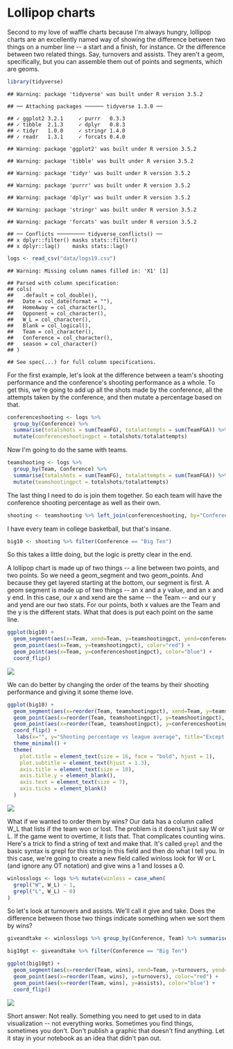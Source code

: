 # Lollipop charts

Second to my love of waffle charts because I'm always hungry, lollipop charts are an excellently named way of showing the difference between two things on a number line -- a start and a finish, for instance. Or the difference between two related things. Say, turnovers and assists. They aren't a geom, specifically, but you can assemble them out of points and segments, which are geoms. 


```r
library(tidyverse)
```

```
## Warning: package 'tidyverse' was built under R version 3.5.2
```

```
## ── Attaching packages ────── tidyverse 1.3.0 ──
```

```
## ✓ ggplot2 3.2.1     ✓ purrr   0.3.3
## ✓ tibble  2.1.3     ✓ dplyr   0.8.3
## ✓ tidyr   1.0.0     ✓ stringr 1.4.0
## ✓ readr   1.3.1     ✓ forcats 0.4.0
```

```
## Warning: package 'ggplot2' was built under R version 3.5.2
```

```
## Warning: package 'tibble' was built under R version 3.5.2
```

```
## Warning: package 'tidyr' was built under R version 3.5.2
```

```
## Warning: package 'purrr' was built under R version 3.5.2
```

```
## Warning: package 'dplyr' was built under R version 3.5.2
```

```
## Warning: package 'stringr' was built under R version 3.5.2
```

```
## Warning: package 'forcats' was built under R version 3.5.2
```

```
## ── Conflicts ───────── tidyverse_conflicts() ──
## x dplyr::filter() masks stats::filter()
## x dplyr::lag()    masks stats::lag()
```


```r
logs <- read_csv("data/logs19.csv")
```

```
## Warning: Missing column names filled in: 'X1' [1]
```

```
## Parsed with column specification:
## cols(
##   .default = col_double(),
##   Date = col_date(format = ""),
##   HomeAway = col_character(),
##   Opponent = col_character(),
##   W_L = col_character(),
##   Blank = col_logical(),
##   Team = col_character(),
##   Conference = col_character(),
##   season = col_character()
## )
```

```
## See spec(...) for full column specifications.
```

For the first example, let's look at the difference between a team's shooting performance and the conference's shooting performance as a whole. To get this, we're going to add up all the shots made by the conference, all the attempts taken by the conference, and then mutate a percentage based on that. 


```r
conferenceshooting <- logs %>%
  group_by(Conference) %>% 
  summarise(totalshots = sum(TeamFG), totalattempts = sum(TeamFGA)) %>%
  mutate(conferenceshootingpct = totalshots/totalattempts)
```

Now I'm going to do the same with teams. 


```r
teamshooting <- logs %>%
  group_by(Team, Conference) %>% 
  summarise(totalshots = sum(TeamFG), totalattempts = sum(TeamFGA)) %>%
  mutate(teamshootingpct = totalshots/totalattempts)
```

The last thing I need to do is join them together. So each team will have the conference shooting percentage as well as their own. 


```r
shooting <- teamshooting %>% left_join(conferenceshooting, by="Conference")
```

I have every team in college basketball, but that's insane. 


```r
big10 <- shooting %>% filter(Conference == "Big Ten")
```

So this takes a little doing, but the logic is pretty clear in the end. 

A lollipop chart is made up of two things -- a line between two points, and two points. So we need a geom_segment and two geom_points. And because they get layered starting at the bottom, our segment is first. A geom segment is made up of two things -- an x and a y value, and an x and y end. In this case, our x and xend are the same -- the Team -- and our y and yend are our two stats. For our points, both x values are the Team and the y is the different stats. What that does is put each point on the same line. 


```r
ggplot(big10) +
  geom_segment(aes(x=Team, xend=Team, y=teamshootingpct, yend=conferenceshootingpct), color="grey") + 
  geom_point(aes(x=Team, y=teamshootingpct), color="red") + 
  geom_point(aes(x=Team, y=conferenceshootingpct), color="blue") +
  coord_flip()
```

![](18-lollipopcharts_files/figure-epub3/unnamed-chunk-7-1.png)<!-- -->

We can do better by changing the order of the teams by their shooting performance and giving it some theme love. 


```r
ggplot(big10) +
  geom_segment(aes(x=reorder(Team, teamshootingpct), xend=Team, y=teamshootingpct, yend=conferenceshootingpct), color="grey") + 
  geom_point(aes(x=reorder(Team, teamshootingpct), y=teamshootingpct), color="red") + 
  geom_point(aes(x=reorder(Team, teamshootingpct), y=conferenceshootingpct), color="blue") +
  coord_flip() +
   labs(x="", y="Shooting percentage vs league average", title="Except Purdue, shooting predicted Big Ten success", subtitle="The Boilermakers were average shooters, went deep in the NCAA tournament", caption="Source: sports-reference.com | By Matt Waite") +
  theme_minimal() + 
  theme(
    plot.title = element_text(size = 16, face = "bold", hjust = 1),
    plot.subtitle = element_text(hjust = 1.3),
    axis.title = element_text(size = 10),
    axis.title.y = element_blank(),
    axis.text = element_text(size = 7),
    axis.ticks = element_blank()
  )
```

![](18-lollipopcharts_files/figure-epub3/unnamed-chunk-8-1.png)<!-- -->

What if we wanted to order them by wins? Our data has a column called W_L that lists if the team won or lost. The problem is it doens't just say W or L. If the game went to overtime, it lists that. That complicates counting wins. Here's a trick to find a string of text and make that. It's called `grepl` and the basic syntax is grepl for this string in this field and then do what I tell you. In this case, we're going to create a new field called winloss look for W or L (and ignore any OT notation) and give wins a 1 and losses a 0.



```r
winlosslogs <- logs %>% mutate(winloss = case_when(
  grepl("W", W_L) ~ 1, 
  grepl("L", W_L) ~ 0)
)
```

So let's look at turnovers and assists. We'll call it give and take. Does the difference between those two things indicate something when we sort them by wins?


```r
giveandtake <- winlosslogs %>% group_by(Conference, Team) %>% summarise(turnovers = sum(TeamTurnovers), assists = sum(TeamAssists), wins=sum(winloss)) 
```


```r
big10gt <- giveandtake %>% filter(Conference == "Big Ten")
```


```r
ggplot(big10gt) +
  geom_segment(aes(x=reorder(Team, wins), xend=Team, y=turnovers, yend=assists), color="grey") + 
  geom_point(aes(x=reorder(Team, wins), y=turnovers), color="red") + 
  geom_point(aes(x=reorder(Team, wins), y=assists), color="blue") +
  coord_flip()
```

![](18-lollipopcharts_files/figure-epub3/unnamed-chunk-12-1.png)<!-- -->

Short answer: Not really. Something you need to get used to in data visualization -- not everything works. Sometimes you find things, sometimes you don't. Don't publish a graphic that doesn't find anything. Let it stay in your notebook as an idea that didn't pan out.



